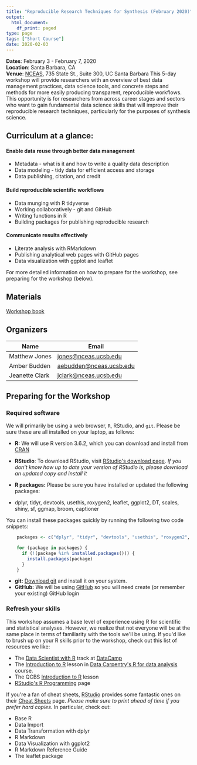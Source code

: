 ```yaml
---
title: "Reproducible Research Techniques for Synthesis (February 2020)"
output:
  html_document:
    df_print: paged
type: page
tags: ["Short Course"]
date: 2020-02-03
---
```




__Dates__: February 3 - February 7, 2020<br>
__Location__: Santa Barbara, CA<br>
__Venue__: [NCEAS](https://www.nceas.ucsb.edu), 735 State St., Suite 300, UC Santa Barbara
This 5-day workshop will provide researchers with an overview of best data management practices, data science tools, and concrete steps and methods for more easily producing transparent, reproducible workflows. This opportunity is for researchers from across career stages and sectors who want to gain fundamental data science skills that will improve their reproducible research techniques, particularly for the purposes of synthesis science.


## Curriculum at a glance:

#### Enable data reuse through better data management

* Metadata - what is it and how to write a quality data description
* Data modeling - tidy data for efficient access and storage
* Data publishing, citation, and credit

#### Build reproducible scientific workflows

* Data munging with R tidyverse
* Working collaboratively - git and GitHub
* Writing functions in R
* Building packages for publishing reproducible research

#### Communicate results effectively

* Literate analysis with RMarkdown
* Publishing analytical web pages with GitHub pages
* Data visualization with ggplot and leaflet

For more detailed information on how to prepare for the workshop, see preparing for the workshop (below).

## Materials

[Workshop book](/2020-02-RRCourse)

## Organizers

|Name         | Email              |
|-------------|--------------------|
|Matthew Jones| jones@nceas.ucsb.edu |
|Amber Budden | aebudden@nceas.ucsb.edu|
|Jeanette Clark| jclark@nceas.ucsb.edu |

## Preparing for the Workshop

### Required software

We will primarily be using a web browser, `R`, RStudio, and `git`. Please be sure these are all installed on your laptop, as follows:

- **R:** We will use R version 3.6.2, which you can download and install from [CRAN](https://cran.rstudio.com)

- **RStudio**: To download RStudio, visit [RStudio's download page](https://www.rstudio.com/products/rstudio/download/).
  *If you don't know how up to date your version of RStudio is, please download an updated copy and install it*

- **R packages:** Please be sure you have installed or updated the following packages:

- dplyr, tidyr, devtools, usethis, roxygen2, leaflet, ggplot2, DT, scales, shiny, sf, ggmap, broom, captioner

You can install these packages quickly by running the following two code snippets:

```r
    packages <- c("dplyr", "tidyr", "devtools", "usethis", "roxygen2", "leaflet", "ggplot2", "DT", "scales", "shiny", "sf", "ggmap", "broom", "captioner")
```

```r
    for (package in packages) {
      if (!(package %in% installed.packages())) {
        install.packages(package)
      }
    }
```

- **git:** [Download git](https://git-scm.com/downloads) and install it on your system.
- **GitHub:** We will be using [GitHub](https://github.com) so you will need create (or remember your existing) GitHub login

### Refresh your skills

This workshop assumes a base level of experience using R for scientific and statistical analyses.
However, we realize that not everyone will be at the same place in terms of familiarity with the tools we'll be using.
If you'd like to brush up on your R skills prior to the workshop, check out this list of resources we like:

- The [Data Scientist with R](https://www.datacamp.com/tracks/data-scientist-with-r) track at [DataCamp](https://www.datacamp.com)
- The [Introduction to R](http://www.datacarpentry.org/R-ecology-lesson/01-intro-to-r.html) lesson in [Data Carpentry's R for data analysis](http://www.datacarpentry.org/R-ecology-lesson/) course.
- The QCBS [Introduction to R](https://qcbs.ca/wiki/r) lesson
- [RStudio's R Programming](https://www.rstudio.com/online-learning/) page

If you're a fan of cheat sheets, [RStudio](https://www.rstudio.com) provides some fantastic ones on their [Cheat Sheets](https://www.rstudio.com/resources/cheatsheets/) page.
*Please make sure to print ahead of time if you prefer hard copies.*
In particular, check out:

* Base R
* Data Import
* Data Transformation with dplyr
* R Markdown
* Data Visualization with ggplot2
* R Markdown Reference Guide
* The leaflet package
